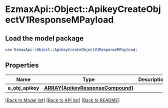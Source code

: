 # EzmaxApi::Object::ApikeyCreateObjectV1ResponseMPayload

## Load the model package
```perl
use EzmaxApi::Object::ApikeyCreateObjectV1ResponseMPayload;
```

## Properties
Name | Type | Description | Notes
------------ | ------------- | ------------- | -------------
**a_obj_apikey** | [**ARRAY[ApikeyResponseCompound]**](ApikeyResponseCompound.md) |  | 

[[Back to Model list]](../README.md#documentation-for-models) [[Back to API list]](../README.md#documentation-for-api-endpoints) [[Back to README]](../README.md)


